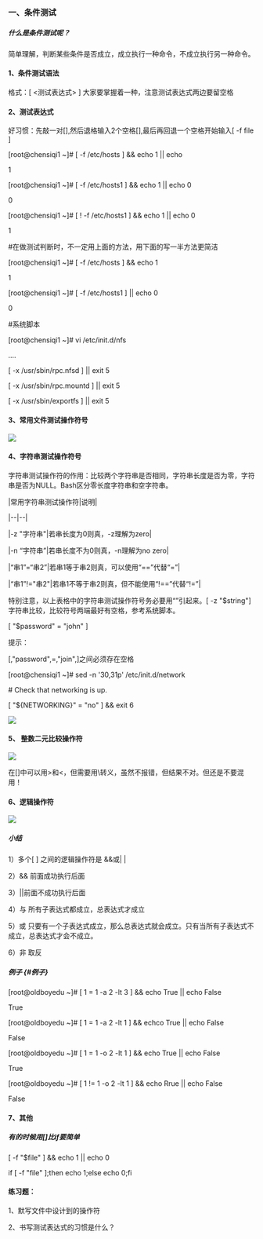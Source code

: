 ### 一、条件测试

##### 什么是条件测试呢？

简单理解，判断某些条件是否成立，成立执行一种命令，不成立执行另一种命令。

#### 1、条件测试语法

格式：\[ &lt;测试表达式&gt; \] 大家要掌握着一种，注意测试表达式两边要留空格

#### 2、测试表达式

好习惯：先敲一对\[\],然后退格输入2个空格\[\],最后再回退一个空格开始输入\[ -f file \]

\[root@chensiqi1 ~\]\# \[ -f /etc/hosts \] && echo 1 \|\| echo

1

\[root@chensiqi1 ~\]\# \[ -f /etc/hosts1 \] && echo 1 \|\| echo 0

0

\[root@chensiqi1 ~\]\# \[ ! -f /etc/hosts1 \] && echo 1 \|\| echo 0

1

\#在做测试判断时，不一定用上面的方法，用下面的写一半方法更简洁

\[root@chensiqi1 ~\]\# \[ -f /etc/hosts \] && echo 1

1

\[root@chensiqi1 ~\]\# \[ -f /etc/hosts1 \] \|\| echo 0

0

\#系统脚本

\[root@chensiqi1 ~\]\# vi /etc/init.d/nfs

....

\[ -x /usr/sbin/rpc.nfsd \] \|\| exit 5

\[ -x /usr/sbin/rpc.mountd \] \|\| exit 5

\[ -x /usr/sbin/exportfs \] \|\| exit 5

#### 3、常用文件测试操作符号

![](https://www.luffycity.com/linux-book/assets/tab22-13.png)

#### 4、字符串测试操作符号

字符串测试操作符的作用：比较两个字符串是否相同，字符串长度是否为零，字符串是否为NULL。Bash区分零长度字符串和空字符串。

\|常用字符串测试操作符\|说明\|

\|--\|--\|

\|-z "字符串"\|若串长度为0则真，-z理解为zero\|

\|-n “字符串”\|若串长度不为0则真，-n理解为no zero\|

\|“串1”=“串2”\|若串1等于串2则真，可以使用“==”代替“=”\|

\|“串1”!="串2"\|若串1不等于串2则真，但不能使用“!==”代替“!=”\|

特别注意，以上表格中的字符串测试操作符号务必要用“”引起来。\[ -z "$string"\]字符串比较，比较符号两端最好有空格，参考系统脚本。

\[ "$password" = "john" \]

提示：

\[,"password",=,"join",\]之间必须存在空格

\[root@chensiqi1 ~\]\# sed -n '30,31p' /etc/init.d/network

\# Check that networking is up.

\[ "${NETWORKING}" = "no" \] && exit 6

![](https://www.luffycity.com/linux-book/assets/tab22-14.png)

#### 5、 整数二元比较操作符

![](https://www.luffycity.com/linux-book/assets/tab22-15.png)

在\[\]中可以用&gt;和&lt;，但需要用\转义，虽然不报错，但结果不对。但还是不要混用！

#### 6、逻辑操作符

![](https://www.luffycity.com/linux-book/assets/tab22-16.png)

##### 小结

1）多个\[ \] 之间的逻辑操作符是 &&或\| \|

2）&& 前面成功执行后面

3）\|\|前面不成功执行后面

4）与 所有子表达式都成立，总表达式才成立

5）或 只要有一个子表达式成立，那么总表达式就会成立。只有当所有子表达式不成立，总表达式才会不成立。

6）非 取反

##### 例子 {#例子}

\[root@oldboyedu ~\]\# \[ 1 = 1 -a 2 -lt 3 \] && echo True \|\| echo False

True

\[root@oldboyedu ~\]\# \[ 1 = 1 -a 2 -lt 1 \] && echco True \|\| echo False

False

\[root@oldboyedu ~\]\# \[ 1 = 1 -o 2 -lt 1 \] && echo True \|\| echo False

True

\[root@oldboyedu ~\]\# \[ 1 != 1 -o 2 -lt 1 \] && echo Rrue \|\| echo False

False

#### 7、其他

##### 有的时候用\[\]比if要简单

\[ -f "$file" \] && echo 1 \|\| echo 0

if \[ -f "file" \];then echo 1;else echo 0;fi

#### 练习题：

1、默写文件中设计到的操作符

2、书写测试表达式的习惯是什么？

